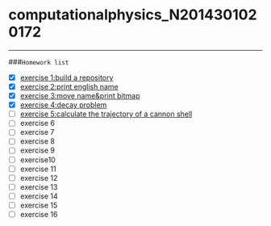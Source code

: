 # computationalphysics_N2014301020172
------
###`Homework list`

- [x] [exercise 1:build a repository](https://github.com/LuxAsteria/computationalphysics_N2014301020172)
- [x] [exercise 2:print english name](https://github.com/LuxAsteria/exercise-1)
- [x] [exercise 3:move name&print bitmap](https://github.com/LuxAsteria/exercise-2)
- [x] [exercise 4:decay problem](https://github.com/LuxAsteria/exercise-4)
- [ ] [exercise 5:calculate the trajectory of a cannon shell](https://github.com/LuxAsteria/exercise5)
- [ ] exercise 6
- [ ] exercise 7
- [ ] exercise 8
- [ ] exercise 9
- [ ] exercise10
- [ ] exercise 11
- [ ] exercise 12
- [ ] exercise 13
- [ ] exercise 14
- [ ] exercise 15
- [ ] exercise 16
